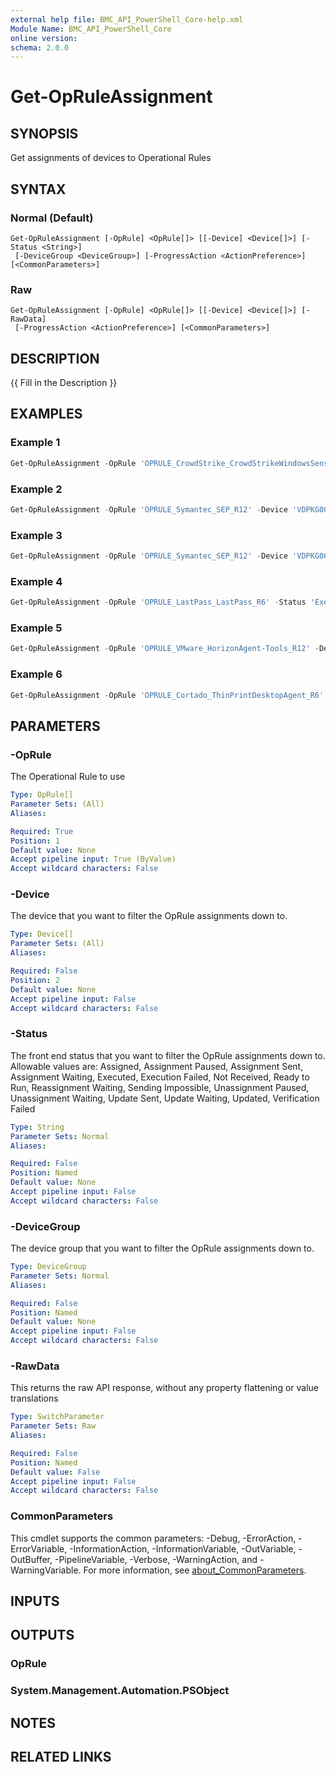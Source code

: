 ```yaml
---
external help file: BMC_API_PowerShell_Core-help.xml
Module Name: BMC_API_PowerShell_Core
online version:
schema: 2.0.0
---
```


# Get-OpRuleAssignment

## SYNOPSIS

Get assignments of devices to Operational Rules

## SYNTAX

### Normal (Default)

```text
Get-OpRuleAssignment [-OpRule] <OpRule[]> [[-Device] <Device[]>] [-Status <String>]
 [-DeviceGroup <DeviceGroup>] [-ProgressAction <ActionPreference>] [<CommonParameters>]
```

### Raw

```text
Get-OpRuleAssignment [-OpRule] <OpRule[]> [[-Device] <Device[]>] [-RawData]
 [-ProgressAction <ActionPreference>] [<CommonParameters>]
```

## DESCRIPTION

{{ Fill in the Description }}

## EXAMPLES

### Example 1

```PowerShell
Get-OpRuleAssignment -OpRule 'OPRULE_CrowdStrike_CrowdStrikeWindowsSensor_R14'
```

### Example 2

```PowerShell
Get-OpRuleAssignment -OpRule 'OPRULE_Symantec_SEP_R12' -Device 'VDPKG0011'
```

### Example 3

```PowerShell
Get-OpRuleAssignment -OpRule 'OPRULE_Symantec_SEP_R12' -Device 'VDPKG0011' -RawData
```

### Example 4

```PowerShell
Get-OpRuleAssignment -OpRule 'OPRULE_LastPass_LastPass_R6' -Status 'Execution Failed'
```

### Example 5

```PowerShell
Get-OpRuleAssignment -OpRule 'OPRULE_VMware_HorizonAgent-Tools_R12' -DeviceGroup 'GRP900_VMware_HorizonAgent-Tools_NOW'
```

### Example 6

```PowerShell
Get-OpRuleAssignment -OpRule 'OPRULE_Cortado_ThinPrintDesktopAgent_R6' -DeviceGroup 'GRP900_Cortado_ThinPrintDesktopAgent_NEW' -Status 'Executed'
```

## PARAMETERS

### -OpRule

The Operational Rule to use

```yaml
Type: OpRule[]
Parameter Sets: (All)
Aliases:

Required: True
Position: 1
Default value: None
Accept pipeline input: True (ByValue)
Accept wildcard characters: False
```

### -Device

The device that you want to filter the OpRule assignments down to.

```yaml
Type: Device[]
Parameter Sets: (All)
Aliases:

Required: False
Position: 2
Default value: None
Accept pipeline input: False
Accept wildcard characters: False
```

### -Status

The front end status that you want to filter the OpRule assignments down to.
Allowable values are:
Assigned, Assignment Paused, Assignment Sent, Assignment Waiting, Executed, Execution Failed, Not Received, Ready to Run, Reassignment Waiting, Sending Impossible, Unassignment Paused, Unassignment Waiting, Update Sent, Update Waiting, Updated, Verification Failed

```yaml
Type: String
Parameter Sets: Normal
Aliases:

Required: False
Position: Named
Default value: None
Accept pipeline input: False
Accept wildcard characters: False
```

### -DeviceGroup

The device group that you want to filter the OpRule assignments down to.

```yaml
Type: DeviceGroup
Parameter Sets: Normal
Aliases:

Required: False
Position: Named
Default value: None
Accept pipeline input: False
Accept wildcard characters: False
```

### -RawData

This returns the raw API response, without any property flattening or value translations

```yaml
Type: SwitchParameter
Parameter Sets: Raw
Aliases:

Required: False
Position: Named
Default value: False
Accept pipeline input: False
Accept wildcard characters: False
```

### CommonParameters

This cmdlet supports the common parameters: -Debug, -ErrorAction, -ErrorVariable, -InformationAction, -InformationVariable, -OutVariable, -OutBuffer, -PipelineVariable, -Verbose, -WarningAction, and -WarningVariable. For more information, see [about_CommonParameters](http://go.microsoft.com/fwlink/?LinkID=113216).

## INPUTS

## OUTPUTS

### OpRule

### System.Management.Automation.PSObject

## NOTES

## RELATED LINKS
